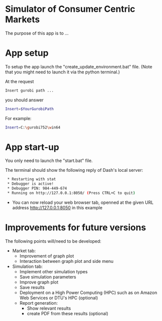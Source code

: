 # Simulator of Consumer Centric Markets

The purpose of this app is to ...

# App setup

To setup the app launch the "create_update_environment.bat" file.
(Note that you might need to launch it via the python terminal.)

At the request
```sh
Insert gurobi path ...
```
you should answer
```sh
Insert=$YourGurobiPath
```
For example:
```sh
Insert=C:\gurobi752\win64
```

# App start-up

You only need to launch the "start.bat" file.

The terminal should show the following reply of Dash's local server:
```sh
 * Restarting with stat
 * Debugger is active!
 * Debugger PIN: 984-449-674
 * Running on http://127.0.0.1:8050/ (Press CTRL+C to quit)
```
- You can now reload your web browser tab, openned at the given URL address http://127.0.0.1:8050 in this example

# Improvements for future versions

The following points will/need to be developed:
- Market tab:
    - Improvement of graph plot
    - Interaction between graph plot and side menu
- Simulation tab:
    - Implement other simulation types
    - Save simulation parameters
    - Improve graph plot
    - Save results
    - Deployment on a High Power Computing (HPC) such as on Amazon Web Services or DTU's HPC (optional)
    - Report generation: 
        - Show relevant results
        - create PDF from these results (optional)

